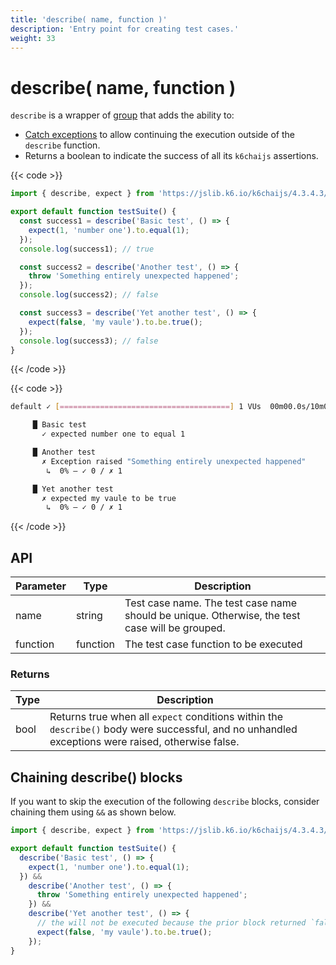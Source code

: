 ```yaml
---
title: 'describe( name, function )'
description: 'Entry point for creating test cases.'
weight: 33
---
```


# describe( name, function )

`describe` is a wrapper of [group](https://grafana.com/docs/k6/<K6_VERSION>/javascript-api/k6/group) that adds the ability to:

- [Catch exceptions](https://grafana.com/docs/k6/<K6_VERSION>/javascript-api/jslib/k6chaijs/error-handling) to allow continuing the execution outside of the `describe` function.
- Returns a boolean to indicate the success of all its `k6chaijs` assertions.

{{< code >}}

```javascript
import { describe, expect } from 'https://jslib.k6.io/k6chaijs/4.3.4.3/index.js';

export default function testSuite() {
  const success1 = describe('Basic test', () => {
    expect(1, 'number one').to.equal(1);
  });
  console.log(success1); // true

  const success2 = describe('Another test', () => {
    throw 'Something entirely unexpected happened';
  });
  console.log(success2); // false

  const success3 = describe('Yet another test', () => {
    expect(false, 'my vaule').to.be.true();
  });
  console.log(success3); // false
}
```

{{< /code >}}

{{< code >}}

```bash
default ✓ [======================================] 1 VUs  00m00.0s/10m0s  1/1 iters, 1 per VU

     █ Basic test
       ✓ expected number one to equal 1

     █ Another test
       ✗ Exception raised "Something entirely unexpected happened"
        ↳  0% — ✓ 0 / ✗ 1

     █ Yet another test
       ✗ expected my vaule to be true
        ↳  0% — ✓ 0 / ✗ 1
```

{{< /code >}}

## API

| Parameter | Type     | Description                                                                                    |
| --------- | -------- | ---------------------------------------------------------------------------------------------- |
| name      | string   | Test case name. The test case name should be unique. Otherwise, the test case will be grouped. |
| function  | function | The test case function to be executed                                                          |

### Returns

| Type | Description                                                                                                                                       |
| ---- | ------------------------------------------------------------------------------------------------------------------------------------------------- |
| bool | Returns true when all `expect` conditions within the `describe()` body were successful, and no unhandled exceptions were raised, otherwise false. |

## Chaining describe() blocks

If you want to skip the execution of the following `describe` blocks, consider chaining them using `&&` as shown below.

<!-- eslint-skip -->

```javascript
import { describe, expect } from 'https://jslib.k6.io/k6chaijs/4.3.4.3/index.js';

export default function testSuite() {
  describe('Basic test', () => {
    expect(1, 'number one').to.equal(1);
  }) &&
    describe('Another test', () => {
      throw 'Something entirely unexpected happened';
    }) &&
    describe('Yet another test', () => {
      // the will not be executed because the prior block returned `false`
      expect(false, 'my vaule').to.be.true();
    });
}
```
